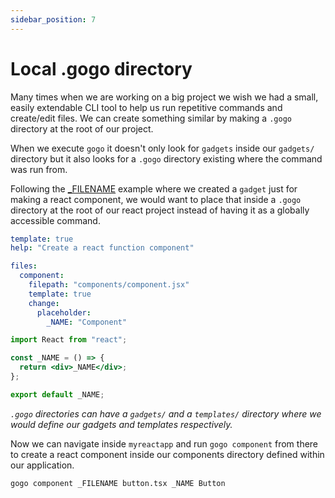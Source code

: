 ```yaml
---
sidebar_position: 7
---
```


# Local .gogo directory

Many times when we are working on a big project we wish we had a small, easily extendable CLI tool
to help us run repetitive commands and create/edit files. We can create something similar by making a `.gogo`
directory at the root of our project.

When we execute `gogo` it doesn't only look for `gadgets` inside our `gadgets/` directory but it also looks for
a `.gogo` directory existing where the command was run from.

Following the [\_FILENAME](./placeholders.md#_filename) example
where we created a `gadget` just for making a react component, we would want to place that inside a `.gogo` directory at the root
of our react project instead of having it as a globally accessible command.

```yaml title="myreactapp/.gogo/gadgets/component.yaml
template: true
help: "Create a react function component"

files:
  component:
    filepath: "components/component.jsx"
    template: true
    change:
      placeholder:
        _NAME: "Component"
```

```jsx title="myreactapp/.gogo/templates/component/components/component.jsx
import React from "react";

const _NAME = () => {
  return <div>_NAME</div>;
};

export default _NAME;
```

_`.gogo` directories can have a `gadgets/` and a `templates/` directory where we would define our gadgets and templates respectively._

Now we can navigate inside `myreactapp` and run `gogo component` from there to create a react component inside our components directory defined
within our application.

```
gogo component _FILENAME button.tsx _NAME Button
```
